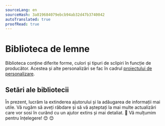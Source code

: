 ```yaml
---
sourceLang: en
sourceHash: 3a819684079ebcb94ab32d47b3740042
autoTranslated: true
proofRead: true
---
```



# Biblioteca de lemne

Biblioteca conține diferite forme, culori și tipuri de sclipiri în funcție de producător. Acestea și alte personalizări se fac în cadrul [proiectului de personalizare](customisationProject.md).

## Setări ale bibliotecii
În prezent, lucrăm la extinderea ajutorului și la adăugarea de informații mai utile. Vă rugăm să aveți răbdare și să vă așteptați la mai multe actualizări care vor sosi în curând cu un ajutor extins și mai detaliat. 🚀 Vă mulțumim pentru înțelegere! 😊 😊